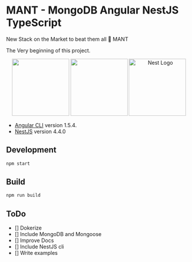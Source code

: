 # MANT - MongoDB Angular NestJS  TypeScript

New Stack on the Market to beat them all :ring: MANT

The Very beginning of this project.

<p align="center">
  <a href="https://www.mongodb.com" target="blank"><img height="155px" src="https://cacm.acm.org/system/assets/0002/7119/042117_Theodo_MongoDB.large.jpg?1492791427&1492791427" /></a>
  <a href="https://angular.io" target="blank"><img height="155px" src="https://angular.io/assets/images/logos/angular/angular.svg" /></a>
  <a href="http://nestjs.com/" target="blank"><img height="155px" src="http://kamilmysliwiec.com/public/nest-logo.png#1" alt="Nest Logo" /></a>
</p>

- [Angular CLI](https://github.com/angular/angular-cli) version 1.5.4.
- [NestJS](https://github.com/nestjs/nest) version 4.4.0

## Development

```bash
npm start
```

## Build

```bash
npm run build
```

## ToDo

- [] Dokerize
- [] Include MongoDB and Mongoose
- [] Improve Docs
- [] Include NestJS cli
- [] Write examples

